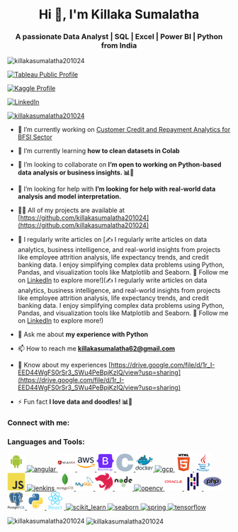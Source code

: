 <h1 align="center">Hi 👋, I'm Killaka Sumalatha</h1>
<h3 align="center">A passionate Data Analyst | SQL | Excel | Power BI | Python from India</h3>

<p align="left"> <img src="https://komarev.com/ghpvc/?username=killakasumalatha201024&label=Profile%20views&color=0e75b6&style=flat" alt="killakasumalatha201024" /> </p>
<p align="left">
  <a href="https://public.tableau.com/app/profile/killaka.sumalatha/vizzes">
    <img src="https://img.shields.io/badge/Tableau-Profile-blue?logo=tableau" alt="Tableau Public Profile" />
  </a>
</p>
<a href="https://www.kaggle.com/sumalatha1024">
    <img src="https://img.shields.io/badge/Kaggle-Profile-blue?logo=kaggle" alt="Kaggle Profile" />
  </a>
</p>
<p align="left">
  <a href="https://www.linkedin.com/in/killaka-sumalatha-73b3b12b2/" target="_blank">
    <img src="https://img.shields.io/badge/LinkedIn-Connect-blue?logo=linkedin" alt="LinkedIn" />
  </a>
</p>
<p align="left"> <a href="https://github.com/ryo-ma/github-profile-trophy"><img src="https://github-profile-trophy.vercel.app/?username=killakasumalatha201024" alt="killakasumalatha201024" /></a> </p>

- 🔭 I’m currently working on [Customer Credit and Repayment Analytics for BFSI Sector](https://colab.research.google.com/drive/1GtpHZd2SMC3lXV029piI-uF1b6UhBP2q?usp=sharing)

- 🌱 I’m currently learning **how to clean datasets in Colab**

- 👯 I’m looking to collaborate on **I’m open to working on Python-based data analysis or business insights. 📊🐍**

- 🤝 I’m looking for help with **I’m looking for help with real-world data analysis and model interpretation.**

- 👨‍💻 All of my projects are available at [https://github.com/killakasumalatha201024](https://github.com/killakasumalatha201024)

- 📝 I regularly write articles on [✍️ I regularly write articles on data analytics, business intelligence, and real-world insights from projects like employee attrition analysis, life expectancy trends, and credit banking data. I enjoy simplifying complex data problems using Python, Pandas, and visualization tools like Matplotlib and Seaborn. 📌 Follow me on [LinkedIn](https://www.linkedin.com/in/killaka-sumalatha-73b3b12b2) to explore more!](✍️ I regularly write articles on data analytics, business intelligence, and real-world insights from projects like employee attrition analysis, life expectancy trends, and credit banking data. I enjoy simplifying complex data problems using Python, Pandas, and visualization tools like Matplotlib and Seaborn. 📌 Follow me on [LinkedIn](https://www.linkedin.com/in/killaka-sumalatha-73b3b12b2) to explore more!)

- 💬 Ask me about **my experience with Python**

- 📫 How to reach me **killakasumalatha62@gmail.com**

- 📄 Know about my experiences [https://drive.google.com/file/d/1r_I-EED44WgFS0rSr3_SWu4PeBpjKzIQ/view?usp=sharing](https://drive.google.com/file/d/1r_I-EED44WgFS0rSr3_SWu4PeBpjKzIQ/view?usp=sharing)

- ⚡ Fun fact **I love data and doodles! 📊🎨**

<h3 align="left">Connect with me:</h3>
<p align="left">
</p>

<h3 align="left">Languages and Tools:</h3>
<p align="left"> <a href="https://developer.android.com" target="_blank" rel="noreferrer"> <img src="https://raw.githubusercontent.com/devicons/devicon/master/icons/android/android-original-wordmark.svg" alt="android" width="40" height="40"/> </a> <a href="https://angular.io" target="_blank" rel="noreferrer"> <img src="https://angular.io/assets/images/logos/angular/angular.svg" alt="angular" width="40" height="40"/> </a> <a href="https://angular.io" target="_blank" rel="noreferrer"> <img src="https://raw.githubusercontent.com/devicons/devicon/master/icons/angularjs/angularjs-original-wordmark.svg" alt="angularjs" width="40" height="40"/> </a> <a href="https://aws.amazon.com" target="_blank" rel="noreferrer"> <img src="https://raw.githubusercontent.com/devicons/devicon/master/icons/amazonwebservices/amazonwebservices-original-wordmark.svg" alt="aws" width="40" height="40"/> </a> <a href="https://getbootstrap.com" target="_blank" rel="noreferrer"> <img src="https://raw.githubusercontent.com/devicons/devicon/master/icons/bootstrap/bootstrap-plain-wordmark.svg" alt="bootstrap" width="40" height="40"/> </a> <a href="https://www.cprogramming.com/" target="_blank" rel="noreferrer"> <img src="https://raw.githubusercontent.com/devicons/devicon/master/icons/c/c-original.svg" alt="c" width="40" height="40"/> </a> <a href="https://www.docker.com/" target="_blank" rel="noreferrer"> <img src="https://raw.githubusercontent.com/devicons/devicon/master/icons/docker/docker-original-wordmark.svg" alt="docker" width="40" height="40"/> </a> <a href="https://cloud.google.com" target="_blank" rel="noreferrer"> <img src="https://www.vectorlogo.zone/logos/google_cloud/google_cloud-icon.svg" alt="gcp" width="40" height="40"/> </a> <a href="https://www.w3.org/html/" target="_blank" rel="noreferrer"> <img src="https://raw.githubusercontent.com/devicons/devicon/master/icons/html5/html5-original-wordmark.svg" alt="html5" width="40" height="40"/> </a> <a href="https://www.java.com" target="_blank" rel="noreferrer"> <img src="https://raw.githubusercontent.com/devicons/devicon/master/icons/java/java-original.svg" alt="java" width="40" height="40"/> </a> <a href="https://developer.mozilla.org/en-US/docs/Web/JavaScript" target="_blank" rel="noreferrer"> <img src="https://raw.githubusercontent.com/devicons/devicon/master/icons/javascript/javascript-original.svg" alt="javascript" width="40" height="40"/> </a> <a href="https://www.jenkins.io" target="_blank" rel="noreferrer"> <img src="https://www.vectorlogo.zone/logos/jenkins/jenkins-icon.svg" alt="jenkins" width="40" height="40"/> </a> <a href="https://www.mongodb.com/" target="_blank" rel="noreferrer"> <img src="https://raw.githubusercontent.com/devicons/devicon/master/icons/mongodb/mongodb-original-wordmark.svg" alt="mongodb" width="40" height="40"/> </a> <a href="https://www.mysql.com/" target="_blank" rel="noreferrer"> <img src="https://raw.githubusercontent.com/devicons/devicon/master/icons/mysql/mysql-original-wordmark.svg" alt="mysql" width="40" height="40"/> </a> <a href="https://nestjs.com/" target="_blank" rel="noreferrer"> <img src="https://raw.githubusercontent.com/devicons/devicon/master/icons/nestjs/nestjs-plain.svg" alt="nestjs" width="40" height="40"/> </a> <a href="https://nodejs.org" target="_blank" rel="noreferrer"> <img src="https://raw.githubusercontent.com/devicons/devicon/master/icons/nodejs/nodejs-original-wordmark.svg" alt="nodejs" width="40" height="40"/> </a> <a href="https://opencv.org/" target="_blank" rel="noreferrer"> <img src="https://www.vectorlogo.zone/logos/opencv/opencv-icon.svg" alt="opencv" width="40" height="40"/> </a> <a href="https://www.oracle.com/" target="_blank" rel="noreferrer"> <img src="https://raw.githubusercontent.com/devicons/devicon/master/icons/oracle/oracle-original.svg" alt="oracle" width="40" height="40"/> </a> <a href="https://pandas.pydata.org/" target="_blank" rel="noreferrer"> <img src="https://raw.githubusercontent.com/devicons/devicon/2ae2a900d2f041da66e950e4d48052658d850630/icons/pandas/pandas-original.svg" alt="pandas" width="40" height="40"/> </a> <a href="https://www.php.net" target="_blank" rel="noreferrer"> <img src="https://raw.githubusercontent.com/devicons/devicon/master/icons/php/php-original.svg" alt="php" width="40" height="40"/> </a> <a href="https://www.postgresql.org" target="_blank" rel="noreferrer"> <img src="https://raw.githubusercontent.com/devicons/devicon/master/icons/postgresql/postgresql-original-wordmark.svg" alt="postgresql" width="40" height="40"/> </a> <a href="https://www.python.org" target="_blank" rel="noreferrer"> <img src="https://raw.githubusercontent.com/devicons/devicon/master/icons/python/python-original.svg" alt="python" width="40" height="40"/> </a> <a href="https://reactjs.org/" target="_blank" rel="noreferrer"> <img src="https://raw.githubusercontent.com/devicons/devicon/master/icons/react/react-original-wordmark.svg" alt="react" width="40" height="40"/> </a> <a href="https://scikit-learn.org/" target="_blank" rel="noreferrer"> <img src="https://upload.wikimedia.org/wikipedia/commons/0/05/Scikit_learn_logo_small.svg" alt="scikit_learn" width="40" height="40"/> </a> <a href="https://seaborn.pydata.org/" target="_blank" rel="noreferrer"> <img src="https://seaborn.pydata.org/_images/logo-mark-lightbg.svg" alt="seaborn" width="40" height="40"/> </a> <a href="https://spring.io/" target="_blank" rel="noreferrer"> <img src="https://www.vectorlogo.zone/logos/springio/springio-icon.svg" alt="spring" width="40" height="40"/> </a> <a href="https://www.tensorflow.org" target="_blank" rel="noreferrer"> <img src="https://www.vectorlogo.zone/logos/tensorflow/tensorflow-icon.svg" alt="tensorflow" width="40" height="40"/> </a> </p>

<p><img align="left" src="https://github-readme-stats.vercel.app/api/top-langs?username=killakasumalatha201024&show_icons=true&locale=en&layout=compact" alt="killakasumalatha201024" /></p>

<p>&nbsp;<img align="center" src="https://github-readme-stats.vercel.app/api?username=killakasumalatha201024&show_icons=true&locale=en" alt="killakasumalatha201024" /></p>
